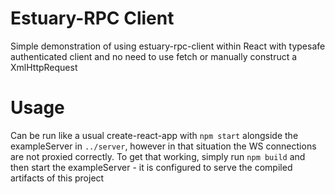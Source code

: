 # Estuary-RPC Client

Simple demonstration of using estuary-rpc-client within React with typesafe authenticated client and no need to use fetch or manually construct a XmlHttpRequest

# Usage
Can be run like a usual create-react-app with `npm start` alongside the exampleServer in `../server`, however in that situation the WS connections are not proxied correctly. To get that working, simply run `npm build` and then start the exampleServer - it is configured to serve the compiled artifacts of this project